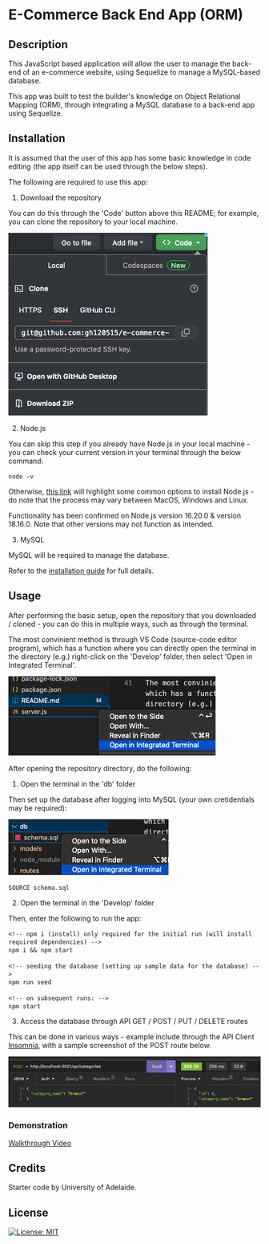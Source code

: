 # E-Commerce Back End App (ORM)

## Description

This JavaScript based application will allow the user to manage the back-end of an e-commerce website, using Sequelize to manage a MySQL-based database.

This app was built to test the builder's knowledge on Object Relational Mapping (ORM), through integrating a MySQL database to a back-end app using Sequelize.

## Installation

It is assumed that the user of this app has some basic knowledge in code editing (the app itself can be used through the below steps).

The following are required to use this app:

1. Download the repository 

You can do this through the 'Code' button above this README; for example, you can clone the repository to your local machine.

![Options for downloading the repo](Assets/download.png)

2. Node.js

You can skip this step if you already have Node.js in your local machine - you can check your current version in your terminal through the below command:

    node -v

Otherwise, [this link](https://nodejs.dev/en/learn/how-to-install-nodejs/) will highlight some common options to install Node.js - do note that the process may vary between MacOS, Windows and Linux.

Functionality has been confirmed on Node.js version 16.20.0 & version 18.16.0. Note that other versions may not function as intended.

3. MySQL

MySQL will be required to manage the database. 

Refer to the [installation guide](https://coding-boot-camp.github.io/full-stack/mysql/mysql-installation-guide) for full details.

## Usage

After performing the basic setup, open the repository that you downloaded / cloned - you can do this in multiple ways, such as through the terminal.

The most convinient method is through VS Code (source-code editor program), which has a function where you can directly open the terminal in the directory (e.g.) right-click on the 'Develop' folder, then select 'Open in Integrated Terminal'.

![Screenshot of the directory, where you can open the integrated terminal](Assets/directory.png)

After opening the repository directory, do the following:

1. Open the terminal in the 'db' folder

Then set up the database after logging into MySQL (your own cretidentials may be required):

![Terminal in the 'db' folder of the app](Assets/db-directory.png)

    SOURCE schema.sql

2. Open the terminal in the 'Develop' folder

Then, enter the following to run the app:

    <!-- npm i (install) only required for the initial run (will install required dependencies) -->
    npm i && npm start

    <!-- seeding the database (setting up sample data for the database) -->
    npm run seed

    <!-- on subsequent runs: -->
    npm start

3. Access the database through API GET / POST / PUT / DELETE routes

This can be done in various ways - example include through the API Client [Insomnia](https://insomnia.rest/), with a sample screenshot of the POST route below.

![Alt text](Assets/insomnia.png)

### Demonstration

[Walkthrough Video]()

## Credits

Starter code by University of Adelaide.

## License

[![License: MIT](https://img.shields.io/badge/License-MIT-yellow.svg)](https://opensource.org/licenses/MIT)